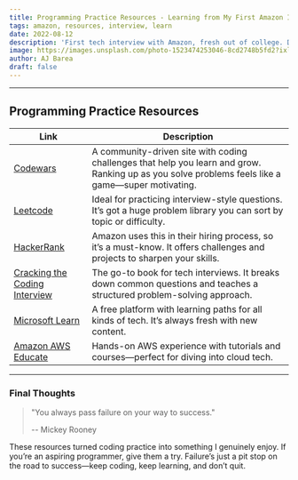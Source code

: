 ```yaml
---
title: Programming Practice Resources - Learning from My First Amazon Interview
tags: amazon, resources, interview, learn
date: 2022-08-12
description: 'First tech interview with Amazon, fresh out of college. Didn’t pass, but turned the experience into a coding skill boost by discovering key resources.'
image: https://images.unsplash.com/photo-1523474253046-8cd2748b5fd2?ixlib=rb-1.2.1&ixid=MnwxMjA3fDB8MHxwaG90by1wYWdlfHx8fGVufDB8fHx8&auto=format&fit=crop&w=870&q=80
author: AJ Barea
draft: false
---
```


---

## Programming Practice Resources

| Link                                                                         | Description                                                                                                                                       |
| ---------------------------------------------------------------------------- | ------------------------------------------------------------------------------------------------------------------------------------------------- |
| [Codewars](https://www.codewars.com/)                                        | A community-driven site with coding challenges that help you learn and grow. Ranking up as you solve problems feels like a game—super motivating. |
| [Leetcode](https://leetcode.com/)                                            | Ideal for practicing interview-style questions. It’s got a huge problem library you can sort by topic or difficulty.                              |
| [HackerRank](https://www.hackerrank.com/)                                    | Amazon uses this in their hiring process, so it’s a must-know. It offers challenges and projects to sharpen your skills.                          |
| [Cracking the Coding Interview](https://www.crackingthecodinginterview.com/) | The go-to book for tech interviews. It breaks down common questions and teaches a structured problem-solving approach.                            |
| [Microsoft Learn](https://docs.microsoft.com/en-us/learn/)                   | A free platform with learning paths for all kinds of tech. It’s always fresh with new content.                                                    |
| [Amazon AWS Educate](https://aws.amazon.com/education/awseducate/)           | Hands-on AWS experience with tutorials and courses—perfect for diving into cloud tech.                                                            |

---

### Final Thoughts

> "You always pass failure on your way to success."
>
> -- Mickey Rooney

These resources turned coding practice into something I genuinely enjoy. If you’re an aspiring programmer, give them a try. Failure’s just a pit stop on the road to success—keep coding, keep learning, and don’t quit.
